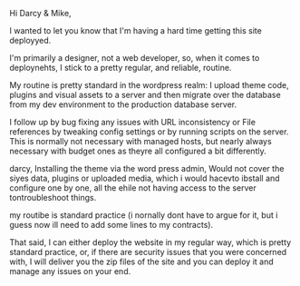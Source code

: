 Hi Darcy & Mike,

I wanted to let you know that I'm having a hard time getting this site deployyed.

I'm primarily a designer, not a web developer, so, when it comes to deploynehts, I stick to a pretty regular, and reliable, routine.

My routine is pretty standard in the wordpress realm: I upload theme code, plugins and visual assets to a server and then migrate over the database from my dev environment to the production database server. 

I follow up by bug fixing any issues with URL inconsistency or File references by tweaking config settings or by running scripts on the server. This is normally not necessary with managed hosts, but nearly always necessary with budget ones as theyre all configured a bit differently.

darcy, Installing the theme via the word press admin, Would not cover the siyes data, plugins or uploaded media, which i would hacevto ibstall and configure one by one, all the ehile not having access to the server tontroubleshoot things.

my routibe is standard practice (i nornally dont have to argue for it, but i guess now ill need to add some lines to my contracts). 





That said, I can either deploy the website in my regular way, which is pretty standard practice, or, if there are security issues that you were concerned with, I will deliver you the zip files of the site and you can deploy it and manage any issues on your end.
